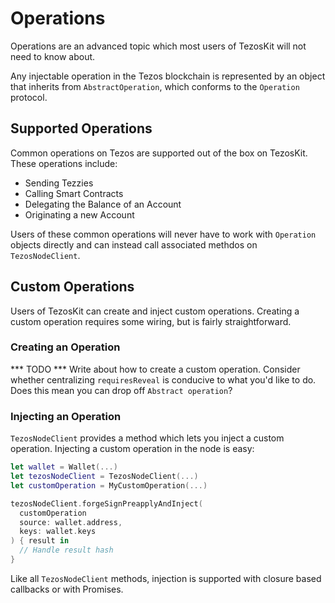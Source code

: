 # Operations

Operations are an advanced topic which most users of TezosKit will not need to know about.

Any injectable operation in the Tezos blockchain is represented by an object that inherits from `AbstractOperation`, which conforms to the `Operation` protocol. 

## Supported Operations

Common operations on Tezos are supported out of the box on TezosKit. These operations include:
* Sending Tezzies
* Calling Smart Contracts
* Delegating the Balance of an Account
* Originating a new Account

Users of these common operations will never have to work with `Operation` objects directly and can instead call associated methdos on `TezosNodeClient`.

## Custom Operations

Users of TezosKit can create and inject custom operations. Creating a custom operation requires some wiring, but is fairly straightforward.

### Creating an Operation

*** TODO *** Write about how to create a custom operation. Consider whether centralizing `requiresReveal` is conducive to what you'd like to do. Does this mean you can drop off `Abstract operation`?

### Injecting an Operation

`TezosNodeClient` provides a method which lets you inject a custom operation. Injecting a custom operation in the node is easy:

```swift
let wallet = Wallet(...)
let tezosNodeClient = TezosNodeClient(...)
let customOperation = MyCustomOperation(...)

tezosNodeClient.forgeSignPreapplyAndInject(
  customOperation
  source: wallet.address,
  keys: wallet.keys
) { result in 
  // Handle result hash
}

```

Like all `TezosNodeClient` methods, injection is supported with closure based callbacks or with Promises.
